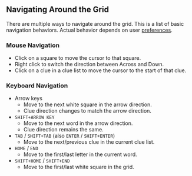 Navigating Around the Grid
--------------------------

There are multiple ways to navigate around the grid.  This is a list of basic
navigation behaviors.  Actual behavior depends on user
[preferences](preferences.html).

### Mouse Navigation ###
- Click on a square to move the cursor to that square.
- Right click to switch the direction between Across and Down.
- Click on a clue in a clue list to move the cursor to the start of that
  clue.

### Keyboard Navigation ###
- Arrow keys
    - Move to the next white square in the arrow direction.  
    - Clue direction changes to match the arrow direction.
- `SHIFT+ARROW KEY`
    - Move to the next word in the arrow direction.
    - Clue direction remains the same.
- `TAB` / `SHIFT+TAB` (also `ENTER` / `SHIFT+ENTER`)
    - Move to the next/previous clue in the current clue list.
- `HOME` / `END`
    - Move to the first/last letter in the current word.
- `SHIFT+HOME` / `SHIFT+END`
    - Move to the first/last white square in the grid.